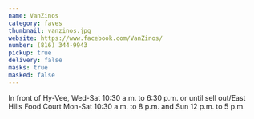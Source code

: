 ```yaml
---
name: VanZinos
category: faves
thumbnail: vanzinos.jpg
website: https://www.facebook.com/VanZinos/
number: (816) 344-9943
pickup: true
delivery: false
masks: true
masked: false
---
```

In front of Hy-Vee, Wed-Sat 10:30 a.m. to 6:30 p.m. or until sell out/East Hills Food Court Mon-Sat 10:30 a.m. to 8 p.m. and Sun 12 p.m. to 5 p.m.